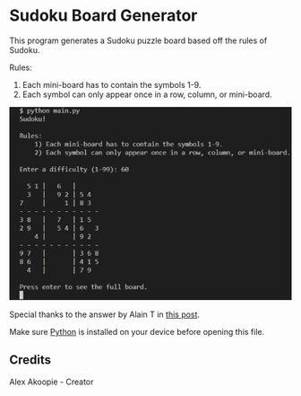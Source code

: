 # Sudoku Board Generator

This program generates a Sudoku puzzle board based off the rules of Sudoku.

Rules:
1. Each mini-board has to contain the symbols 1-9.
2. Each symbol can only appear once in a row, column, or mini-board.

![Preview screenshot](scr1.png "Preview screenshot")

Special thanks to the answer by Alain T in [this post](https://stackoverflow.com/questions/45471152/how-to-create-a-sudoku-puzzle-in-python "Stack Overflow").

Make sure [Python](https://www.python.org/downloads/ "Download Python from www.python.org") is installed on your device before opening this file.

## Credits

Alex Akoopie - Creator